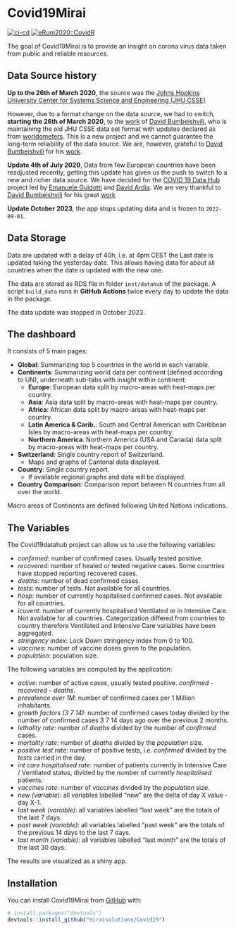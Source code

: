 
<!-- README.md is generated from README.Rmd. Please edit that file -->

# Covid19Mirai

<!-- badges: start -->

[![ci-cd](https://github.com/miraisolutions/Covid19/actions/workflows/ci-cd.yml/badge.svg)](https://github.com/miraisolutions/Covid19/actions/workflows/ci-cd.yml)
[![eRum2020::CovidR](https://badgen.net/https/runkit.io/erum2020-covidr/badge/branches/master/vitalini-covid19?cache=300)](https://milano-r.github.io/erum2020-covidr-contest/vitalini-covid19.html)

<!-- badges: end -->

The goal of Covid19Mirai is to provide an insight on corona virus data
taken from public and reliable resources.

## Data Source history

**Up to the 26th of March 2020**, the source was the [Johns Hopkins
University Center for Systems Science and Engineering (JHU
CSSE)](https://github.com/CSSEGISandData/COVID-19)

However, due to a format change on the data source, we had to switch,
**starting the 26th of March 2020**, to the
[work](https://github.com/bumbeishvili/covid19-daily-data) of [David
Bumbeishvili](https://github.com/bumbeishvili), who is maintaining the
old JHU CSSE data set format with updates declared as from
[worldometers](https://www.worldometers.info/coronavirus/). This is a
new project and we cannot guarantee the long-term reliability of the
data source. We are, however, grateful to [David
Bumbeishvili](https://github.com/bumbeishvili) for his
[work](https://github.com/bumbeishvili/covid19-daily-data).

**Update 4th of July 2020**, Data from few European countries have been
readjusted recently, getting this update has given us the push to switch
to a new and richer data source. We have decided for the [COVID 19 Data
Hub](https://covid19datahub.io/) project led by [Emanuele
Guidotti](https://guidotti.dev/) and [David
Ardia](https://ardiad.github.io/). We are very thankful to [David
Bumbeishvili](https://github.com/bumbeishvili) for his great
[work](https://github.com/bumbeishvili/covid19-daily-data)

**Update October 2023**, the app stops updating data and is frozen to `2022-09-01`.


## Data Storage

Data are updated with a delay of 40h, i.e. at 4pm CEST the Last date is
updated taking the yesterday date. This allows having data for about all
countries when the date is updated with the new one.

The data are stored as RDS file in folder `inst/datahub` of the package.
A script `build_data` runs in **GitHub Actions** twice every day to update the data in the package.

The data update was stopped in October 2023.

## The dashboard

It consists of 5 main pages:

-   **Global**: Summarizing top 5 countries in the world in each
    variable.  
-   **Continents**: Summarizing world data per continent (defined
    according to UN), underneath sub-tabs with insight within continent:
    -   **Europe**: European data split by macro-areas with heat-maps
        per country.  
    -   **Asia**: Asia data split by macro-areas with heat-maps per
        country.  
    -   **Africa**: African data split by macro-areas with heat-maps per
        country.  
    -   **Latin America & Carib.**: South and Central American with
        Caribbean Isles by macro-areas with heat-maps per country.  
    -   **Northern America**: Northern America (USA and Canada) data
        split by macro-areas with heat-maps per country.  
-   **Switzerland**: Single country report of Switzerland.
    -   Maps and graphs of Cantonal data displayed.
-   **Country**: Single country report.
    -   If available regional graphs and data will be displayed.
-   **Country Comparison**: Comparison report between N countries from
    all over the world.

Macro areas of Continents are defined following United Nations
indications.

## The Variables

The Covid19datahub project can allow us to use the following variables:

-   *confirmed*: number of confirmed cases. Usually tested positive.  
-   *recovered*: number of healed or tested negative cases. Some
    countries have stopped reporting recovered cases.  
-   *deaths*: number of dead confirmed cases.  
-   *tests*: number of tests. Not available for all countries.  
-   *hosp*: number of currently hospitalised confirmed cases. Not
    available for all countries.  
-   *icuvent*: number of currently hospitalised Ventilated or in
    Intensive Care. Not available for all countries. Categorization
    differed from countries to country therefore Ventilated and
    Intensive Care variables have been aggregated.
-   *stringency index*: Lock Down stringency index from 0 to 100.  
-   *vaccines*: number of vaccine doses given to the population.  
-   *population*: population size.

The following variables are computed by the application:

-   *active*: number of active cases, usually tested positive.
    *confirmed* - *recovered* - *deaths*.  
-   *prevalence over 1M*: number of confirmed cases per 1 Million
    inhabitants.  
-   *growth factors (3 7 14)*: number of confirmed cases today divided
    by the number of confirmed cases 3 7 14 days ago over the previous 2
    months.
-   *lethality rate*: number of *deaths* divided by the number of
    *confirmed* cases.  
-   *mortality rate*: number of *deaths* divided by the *population*
    size.  
-   *positive test rate*: number of positive tests, i.e. *confirmed*
    divided by the *tests* carried in the day.  
-   *int care hospitalised rate*: number of patients currently in
    Intensive Care / Ventilated status, divided by the number of
    currently *hospitalised* patients.  
-   *vaccines rate*: number of *vaccines* divided by the *population*
    size.  
-   *new (variable)*: all variables labelled “new” are the delta of day
    X value - day X-1.  
-   *last week (variable)*: all variables labelled “last week” are the
    totals of the last 7 days.  
-   *past week (variable)*: all variables labelled “past week” are the
    totals of the previous 14 days to the last 7 days.  
-   *last month (variable)*: all variables labelled “last month” are the
    totals of the last 30 days.

The results are visualized as a shiny app.

## Installation

You can install Covid19Mirai from [GitHub](https://github.com/) with:

``` r
# install.packages("devtools")
devtools::install_github("miraisolutions/Covid19")
```
